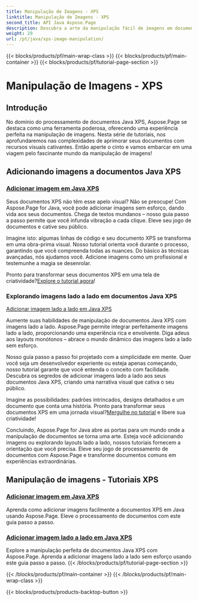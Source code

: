 ```yaml
---
title: Manipulação de Imagens - XPS
linktitle: Manipulação de Imagens - XPS
second_title: API Java Aspose.Page
description: Descubra a arte da manipulação fácil de imagens em documentos Java XPS com Aspose.Page. Aprenda a adicionar e agrupar imagens perfeitamente para aprimorar o processamento de documentos.
weight: 29
url: /pt/java/xps-image-manipulation/
---
```


{{< blocks/products/pf/main-wrap-class >}}
{{< blocks/products/pf/main-container >}}
{{< blocks/products/pf/tutorial-page-section >}}

# Manipulação de Imagens - XPS


## Introdução

No domínio do processamento de documentos Java XPS, Aspose.Page se destaca como uma ferramenta poderosa, oferecendo uma experiência perfeita na manipulação de imagens. Nesta série de tutoriais, nos aprofundaremos nas complexidades de aprimorar seus documentos com recursos visuais cativantes. Então aperte o cinto e vamos embarcar em uma viagem pelo fascinante mundo da manipulação de imagens!

## Adicionando imagens a documentos Java XPS
### [Adicionar imagem em Java XPS](./add-image/)

Seus documentos XPS não têm esse apelo visual? Não se preocupe! Com Aspose.Page for Java, você pode adicionar imagens sem esforço, dando vida aos seus documentos. Chega de textos mundanos – nosso guia passo a passo permite que você infunda vibração a cada clique. Eleve seu jogo de documentos e cative seu público.

Imagine isto: algumas linhas de código e seu documento XPS se transforma em uma obra-prima visual. Nosso tutorial orienta você durante o processo, garantindo que você compreenda todas as nuances. Do básico às técnicas avançadas, nós ajudamos você. Adicione imagens como um profissional e testemunhe a magia se desenrolar.

 Pronto para transformar seus documentos XPS em uma tela de criatividade?[Explore o tutorial agora](./add-image/)!

### Explorando imagens lado a lado em documentos Java XPS
[Adicionar imagem lado a lado em Java XPS](./add-tiled-image/)

Aumente suas habilidades de manipulação de documentos Java XPS com imagens lado a lado. Aspose.Page permite integrar perfeitamente imagens lado a lado, proporcionando uma experiência rica e envolvente. Diga adeus aos layouts monótonos – abrace o mundo dinâmico das imagens lado a lado sem esforço.

Nosso guia passo a passo foi projetado com a simplicidade em mente. Quer você seja um desenvolvedor experiente ou esteja apenas começando, nosso tutorial garante que você entenda o conceito com facilidade. Descubra os segredos de adicionar imagens lado a lado aos seus documentos Java XPS, criando uma narrativa visual que cativa o seu público.

 Imagine as possibilidades: padrões intrincados, designs detalhados e um documento que conta uma história. Pronto para transformar seus documentos XPS em uma jornada visual?[Mergulhe no tutorial](./add-tiled-image/) e libere sua criatividade!

Concluindo, Aspose.Page for Java abre as portas para um mundo onde a manipulação de documentos se torna uma arte. Esteja você adicionando imagens ou explorando layouts lado a lado, nossos tutoriais fornecem a orientação que você precisa. Eleve seu jogo de processamento de documentos com Aspose.Page e transforme documentos comuns em experiências extraordinárias.
## Manipulação de imagens - Tutoriais XPS
### [Adicionar imagem em Java XPS](./add-image/)
Aprenda como adicionar imagens facilmente a documentos XPS em Java usando Aspose.Page. Eleve o processamento de documentos com este guia passo a passo.
### [Adicionar imagem lado a lado em Java XPS](./add-tiled-image/)
Explore a manipulação perfeita de documentos Java XPS com Aspose.Page. Aprenda a adicionar imagens lado a lado sem esforço usando este guia passo a passo.
{{< /blocks/products/pf/tutorial-page-section >}}

{{< /blocks/products/pf/main-container >}}
{{< /blocks/products/pf/main-wrap-class >}}

{{< blocks/products/products-backtop-button >}}
